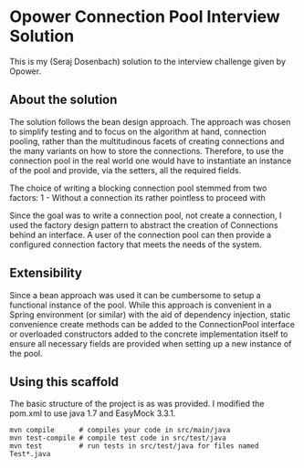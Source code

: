 # Opower Connection Pool Interview Solution

This is my (Seraj Dosenbach) solution to the interview challenge given by Opower.

## About the solution

The solution follows the bean design approach. The approach was chosen to simplify testing and to focus on 
the algorithm at hand, connection pooling, rather than the multitudinous facets of creating connections and 
the many variants on how to store the connections. Therefore, to use the connection pool in the real world 
one would have to instantiate an instance of the pool and provide, via the setters, all the required fields.

The choice of writing a blocking connection pool stemmed from two factors:
  1 - Without a connection its rather pointless to proceed with 


Since the goal was to write a connection pool, not create a connection, I used the factory design pattern to 
abstract the creation of Connections behind an interface. A user of the connection pool can then provide a 
configured connection factory that meets the needs of the system.
 

## Extensibility 

Since a bean approach was used it can be cumbersome to setup a functional instance of the pool. While this 
approach is convenient in a Spring environment (or similar) with the aid of dependency injection, static 
convenience create methods can be added to the ConnectionPool interface or overloaded constructors added to 
the concrete implementation itself to ensure all necessary fields are provided when setting up a new instance
of the pool.  

## Using this scaffold

The basic structure of the project is as was provided. I modified the pom.xml to use java 1.7 and EasyMock 3.3.1. 

    mvn compile      # compiles your code in src/main/java
    mvn test-compile # compile test code in src/test/java
    mvn test         # run tests in src/test/java for files named Test*.java


[maven]:http://maven.apache.org/

